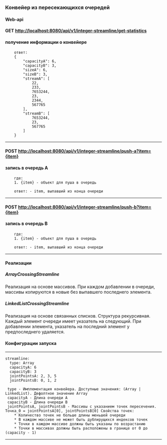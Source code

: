 ### Конвейер из пересекающихся очередей

#### Web-api

#### GET [http://localhost:8080/api/v1/integer-streamline/get-statistics](http://localhost:8080/api/v1/integer-streamline/get-statistics})
#### получение информации о конвейере

        ответ:
		{
            "capacityA": 6,
            "capacityB": 3,
            "sizeA": 6,
            "sizeB": 3,
            "streamA": [
                22,
                233,
                7653244,
                23,
                2344,
                567765
            ],
            "streamB": [
                7653244,
                23,
                567765
            ]
        }
		
---

#### POST [http://localhost:8080/api/v1/integer-streamline/push-a?item={item}](http://localhost:8080/api/v1/integer-streamline/push-a?item={item})
#### запись в очередь A
        где:
        1. {item} - объект для пуша в очередь
        
        ответ: - item, выпавший из конца очереди
        
---

#### POST [http://localhost:8080/api/v1/integer-streamline/push-b?item={item}](http://localhost:8080/api/v1/integer-streamline/push-b?item={item})
#### запись в очередь B
        где:
        1. {item} - объект для пуша в очередь
                
        ответ: - item, выпавший из конца очереди
---

#### Реализации
##### ArrayCrossingStreamline
Реализация на основе массивов. При каждом добавлении в очереди, массивы копируются в новые без выпавшего последнего элемента.
##### LinkedListCrossingStreamline
Реализация на основе связанных списков. Структура рекурсивная. Каждый элемент очереди имеет указатель на следующий. При добавлении элемента, указатель на последний элемент у предпоследнего удаляется.

#### Конфигурации запуска

---

    streamline:
      type: Array 
      capacityA: 6
      capacityB: 3
      jointPointsA: 2, 3, 5 
      jointPointsB: 0, 1, 2

     type - Имплементация конвейера. Доступные значения: (Array | LinkedList). Дефолтное значение Array
     capacityA - Длина очереди А
     capacityB - Длина очереди В
     jointPointsA, jointPointsB - Массивы с указанием точек пересечения. Точка_0 = jointPointsA[0], jointPointsB[0] Свойства точек:
        * Количество точек не больше длины меньшей очереди
        * В каждом массиве не может быть дублирущихся индексов точек
        * Точки в каждом массиве должны быть указаны по возрастанию
        * Точки в массивах должны быть расположены в границе от 0 до (capacity - 1)
---